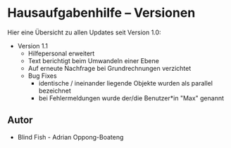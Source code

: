 # Hausaufgabenhilfe – Versionen

Hier eine Übersicht zu allen Updates seit Version 1.0:
- Version 1.1
    - Hilfepersonal erweitert
    - Text berichtigt beim Umwandeln einer Ebene
    - Auf erneute Nachfrage bei Grundrechnungen verzichtet
    - Bug Fixes
        - identische / ineinander liegende Objekte wurden als parallel bezeichnet
        - bei Fehlermeldungen wurde der/die Benutzer*in "Max" genannt
## Autor

- Blind Fish - Adrian Oppong-Boateng